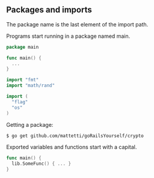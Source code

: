 ## Packages and imports

The package name is the last element of the import path.

Programs start running in a package named main.

```go
package main

func main() {
  ...
}
```

```go
import "fmt"
import "math/rand"

import (
  "flag"
  "os"
)
```

Getting a package:

```bash
$ go get github.com/mattetti/goRailsYourself/crypto
```

Exported variables and functions start with a capital.

```go
func main() {
  lib.SomeFunc() { ... }
}
```
